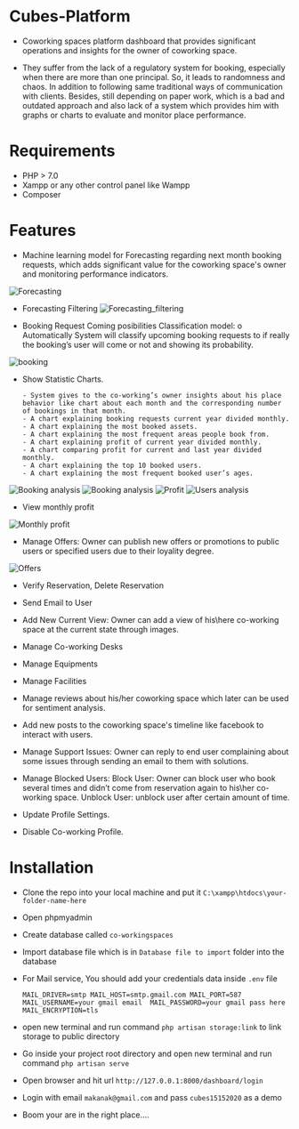 # Cubes-Platform
- Coworking spaces platform dashboard that provides significant operations and insights for the owner of coworking space.

- They suffer from the lack of a regulatory system for booking, especially when there are more than one principal. So, it leads to randomness and chaos. In addition to following same traditional ways of communication with clients. Besides, still depending on paper work, which is a bad and outdated approach and also lack of a system which provides him with graphs or charts to evaluate and monitor place performance.

# Requirements
  
  - PHP > 7.0
  - Xampp or any other control panel like Wampp
  - Composer
  
# Features

  - Machine learning model for Forecasting regarding next month booking requests, which adds significant value for the coworking space's owner 
      and monitoring performance indicators.
  
  ![Forecasting](https://github.com/programmer2k18/Cubes-Platform/blob/master/public/cubes_plateform/forecasting.PNG)
  - Forecasting Filtering
  ![Forecasting_filtering](https://github.com/programmer2k18/Cubes-Platform/blob/master/public/cubes_plateform/forecasting2.PNG)
 
 
  - Booking Request Coming posibilities Classification model: o	Automatically System will classify upcoming booking requests to if really 
      the booking’s user will come or not and showing its probability.   
      
  ![booking](https://github.com/programmer2k18/Cubes-Platform/blob/master/public/cubes_plateform/upcomming.PNG)

  - Show Statistic Charts.
  
	    - System gives to the co-working’s owner insights about his place behavior like chart about each month and the corresponding number of bookings in that month.
	    - A chart explaining booking requests current year divided monthly.
	    - A chart explaining the most booked assets.
	    - A chart explaining the most frequent areas people book from.
	    - A chart explaining profit of current year divided monthly.
	    - A chart comparing profit for current and last year divided monthly.
	    - A chart explaining the top 10 booked users.
	    - A chart explaining the most frequent booked user’s ages.
        
   ![Booking analysis](https://github.com/programmer2k18/Cubes-Platform/blob/master/public/cubes_plateform/book_analytics.PNG)
   ![Booking analysis](https://github.com/programmer2k18/Cubes-Platform/blob/master/public/cubes_plateform/book_analytics2.PNG)
   ![Profit](https://github.com/programmer2k18/Cubes-Platform/blob/master/public/cubes_plateform/profit_analysis.PNG)
   ![Users analysis](https://github.com/programmer2k18/Cubes-Platform/blob/master/public/cubes_plateform/users_analytics.PNG)
 
  - View monthly profit
  
  ![Monthly profit](https://github.com/programmer2k18/Cubes-Platform/blob/master/public/cubes_plateform/profit_tracking1.PNG)
  
  - Manage Offers: Owner can publish new offers or promotions to public users or specified users due to their loyality degree.
  
  ![Offers](https://github.com/programmer2k18/Cubes-Platform/blob/master/public/cubes_plateform/offers.PNG)
  
  - Verify Reservation, Delete Reservation
  - Send Email to User
  - Add New Current View: Owner can add a view of his\here co-working space at the current state through images.
  - Manage Co-working Desks
  - Manage Equipments
  - Manage Facilities
  - Manage reviews about his/her coworking space which later can be used for sentiment analysis.
  - Add new posts to the coworking space's timeline like facebook to interact with users.
  - Manage Support Issues: Owner can reply to end user complaining about some issues through sending an email to them with solutions.
  - Manage Blocked Users: Block User: Owner can block user who book several times and didn’t come from reservation again to his\her co-working space.
                          Unblock User: unblock user after certain amount of time.
		
  - Update Profile Settings.
  - Disable Co-working Profile.

# Installation  
  
  - Clone the repo into your local machine and put it `C:\xampp\htdocs\your-folder-name-here`
  - Open phpmyadmin
  - Create database called `co-workingspaces`
  - Import database file which is in `Database file to import` folder into the database
  - For Mail service, You should add your credentials data inside `.env` file
      
      `MAIL_DRIVER=smtp MAIL_HOST=smtp.gmail.com MAIL_PORT=587  MAIL_USERNAME=your gmail email  MAIL_PASSWORD=your gmail pass here  MAIL_ENCRYPTION=tls`
      
  - open new terminal and run command `php artisan storage:link` to link storage to public directory    
  - Go inside your project root directory and open new terminal and run command `php artisan serve`
  - Open browser and hit url `http://127.0.0.1:8000/dashboard/login`
  - Login with email `makanak@gmail.com` and pass `cubes15152020` as a demo
  - Boom your are in the right place....  
    
    
    
    
    
    
    
    
